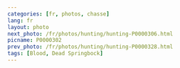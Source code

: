 ```yaml
---
categories: [fr, photos, chasse]
lang: fr
layout: photo
next_photo: /fr/photos/hunting/hunting-P0000306.html
picname: P0000302
prev_photo: /fr/photos/hunting/hunting-P0000328.html
tags: [Blood, Dead Springbock]
---
```

